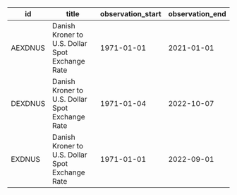 | id      | title                                           | observation_start   | observation_end   |
|---------|-------------------------------------------------|---------------------|-------------------|
| AEXDNUS | Danish Kroner to U.S. Dollar Spot Exchange Rate | 1971-01-01          | 2021-01-01        |
| DEXDNUS | Danish Kroner to U.S. Dollar Spot Exchange Rate | 1971-01-04          | 2022-10-07        |
| EXDNUS  | Danish Kroner to U.S. Dollar Spot Exchange Rate | 1971-01-01          | 2022-09-01        |